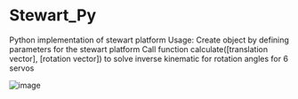 # Stewart_Py
 Python implementation of stewart platform
 Usage: 
 Create object by defining parameters for the stewart platform
 Call function calculate([translation vector], [rotation vector]) to solve inverse kinematic for rotation angles for 6 servos
 
![image](https://user-images.githubusercontent.com/71489785/148187060-e712d785-20f7-43b0-9886-58a2fb3b8f29.png)
